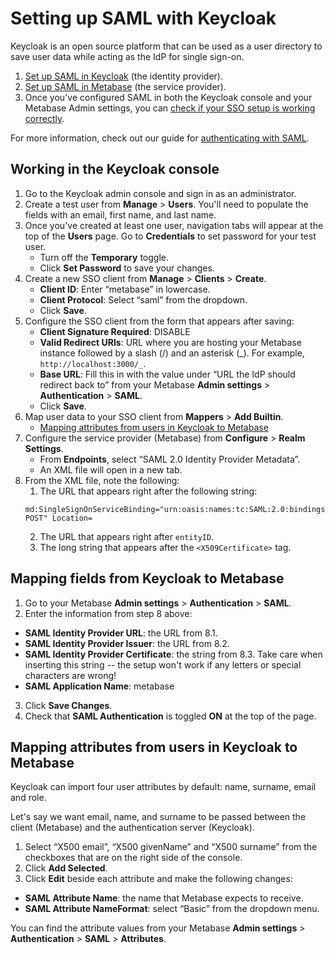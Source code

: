 # Setting up SAML with Keycloak

Keycloak is an open source platform that can be used as a user directory to save user data while acting as the IdP for single sign-on.

1. [Set up SAML in Keycloak](#working-in-the-keycloak-console) (the identity provider).
2. [Set up SAML in Metabase](../enterprise-guide/authenticating-with-saml.html) (the service provider).
3. Once you've configured SAML in both the Keycloak console and your Metabase Admin settings, you can [check if your SSO setup is working correctly](../administration-guide/10-single-sign-on.html#checking-if-sso-is-working-correctly).

For more information, check out our guide for [authenticating with SAML](authenticating-with-saml.html).

## Working in the Keycloak console

1. Go to the Keycloak admin console and sign in as an administrator.
2. Create a test user from **Manage** > **Users**. You'll need to populate the fields with an email, first name, and last name.
3. Once you've created at least one user, navigation tabs will appear at the top of the **Users** page. Go to **Credentials** to set password for your test user.
   - Turn off the **Temporary** toggle.
   - Click **Set Password** to save your changes.
4. Create a new SSO client from **Manage** > **Clients** > **Create**.
   - **Client ID**: Enter “metabase” in lowercase.
   - **Client Protocol**: Select “saml” from the dropdown.
   - Click **Save**.
5. Configure the SSO client from the form that appears after saving:
   - **Client Signature Required**: DISABLE
   - **Valid Redirect URIs**: URL where you are hosting your Metabase instance followed by
     a slash (/) and an asterisk (_). For example, `http://localhost:3000/_`.
   - **Base URL**: Fill this in with the value under “URL the IdP should redirect back to” from your Metabase **Admin settings** > **Authentication** > **SAML**.
   - Click **Save**.
6. Map user data to your SSO client from **Mappers** > **Add Builtin**.
   - [Mapping attributes from users in Keycloak to Metabase](#mapping-attributes-from-users-in-keycloak-to-metabase)
7. Configure the service provider (Metabase) from **Configure** > **Realm Settings**.
   - From **Endpoints**, select “SAML 2.0 Identity Provider Metadata”.
   - An XML file will open in a new tab.
8. From the XML file, note the following:
   1. The URL that appears right after the following string:
   ```
   md:SingleSignOnServiceBinding="urn:oasis:names:tc:SAML:2.0:bindings:HTTP-POST" Location=
   ```
   2. The URL that appears right after `entityID`.
   3. The long string that appears after the `<X509Certificate>` tag.

## Mapping fields from Keycloak to Metabase

1. Go to your Metabase **Admin settings** > **Authentication** > **SAML**.
2. Enter the information from step 8 above:

- **SAML Identity Provider URL**: the URL from 8.1.
- **SAML Identity Provider Issuer**: the URL from 8.2.
- **SAML Identity Provider Certificate**: the string from 8.3. Take care when inserting this string -- the setup won't work if any letters or special characters are wrong!
- **SAML Application Name**: metabase

3. Click **Save Changes**.
4. Check that **SAML Authentication** is toggled **ON** at the top of the page.

## Mapping attributes from users in Keycloak to Metabase

Keycloak can import four user attributes by default: name, surname, email and role.

Let's say we want email, name, and surname to be passed between the client (Metabase) and the authentication server (Keycloak).

1. Select “X500 email”, “X500 givenName” and “X500 surname” from the checkboxes that are on the right side of the console.
2. Click **Add Selected**.
3. Click **Edit** beside each attribute and make the following changes:

- **SAML Attribute Name**: the name that Metabase expects to receive.
- **SAML Attribute NameFormat**: select “Basic” from the dropdown menu.

You can find the attribute values from your Metabase **Admin settings** > **Authentication** > **SAML** > **Attributes**.
